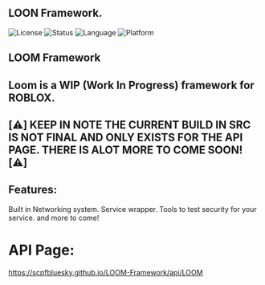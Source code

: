 ## LOON Framework.

![License](https://img.shields.io/badge/license-MIT-blue.svg)
![Status](https://img.shields.io/badge/status-incomplete-red)
![Language](https://img.shields.io/badge/language-Luau%20%2F%20Lua-yellow)
![Platform](https://img.shields.io/badge/platform-Roblox-blueviolet)

## LOOM Framework

## Loom is a WIP (Work In Progress) framework for ROBLOX.
## [⚠️] KEEP IN NOTE THE CURRENT BUILD IN SRC IS NOT FINAL AND ONLY EXISTS FOR THE API PAGE. THERE IS ALOT MORE TO COME SOON! [⚠️]

## Features:
Built in Networking system.
Service wrapper.
Tools to test security for your service.
and more to come!

# API Page:
https://scpfbluesky.github.io/LOOM-Framework/api/LOOM
